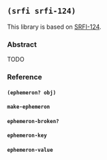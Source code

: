 ## `(srfi srfi-124)`

This library is based on [SRFI-124](https://srfi.schemers.org/srfi-124/).

### Abstract

TODO

### Reference

#### `(ephemeron? obj)`
#### `make-ephemeron`
#### `ephemeron-broken?`
#### `ephemeron-key`
#### `ephemeron-value`
